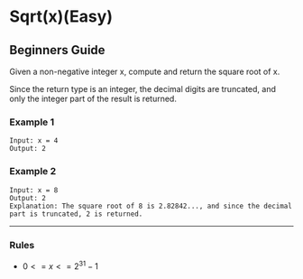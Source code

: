 # Sqrt(x)(Easy)

## Beginners Guide

Given a non-negative integer x, compute and return the square root of x.

Since the return type is an integer, the decimal digits are truncated, and only the integer part of the result is returned.

### Example 1

```go=
Input: x = 4
Output: 2
```

### Example 2

```go=
Input: x = 8
Output: 2
Explanation: The square root of 8 is 2.82842..., and since the decimal part is truncated, 2 is returned.
```

---

### Rules

* $0 <= x <= 2^31 - 1$
